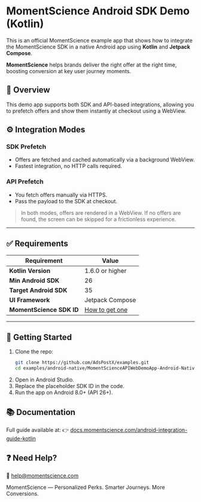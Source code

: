 # MomentScience Android SDK Demo (Kotlin)

This is an official MomentScience example app that shows how to integrate the MomentScience SDK in a native Android app using **Kotlin** and **Jetpack Compose**.

**MomentScience** helps brands deliver the right offer at the right time, boosting conversion at key user journey moments.


## 📖 Overview

This demo app supports both SDK and API-based integrations, allowing you to prefetch offers and show them instantly at checkout using a WebView.

## ⚙️ Integration Modes

### SDK Prefetch
- Offers are fetched and cached automatically via a background WebView.
- Fastest integration, no HTTP calls required.

### API Prefetch
- You fetch offers manually via HTTPS.
- Pass the payload to the SDK at checkout.

> In both modes, offers are rendered in a WebView. If no offers are found, the screen can be skipped for a frictionless experience.

---

## ✅ Requirements

| Requirement              | Value                           |
|--------------------------|----------------------------------|
| **Kotlin Version**       | 1.6.0 or higher                  |
| **Min Android SDK**      | 26                               |
| **Target Android SDK**   | 35                               |
| **UI Framework**         | Jetpack Compose                  |
| **MomentScience SDK ID** | [How to get one](https://docs.momentscience.com/getting-your-sdk-id) |

---

## 🚀 Getting Started

1. Clone the repo:
   ```bash
   git clone https://github.com/AdsPostX/examples.git
   cd examples/android-native/MomentScienceAPIWebDemoApp-Android-Native
2. Open in Android Studio.
3. Replace the placeholder SDK ID in the code.
4. Run the app on Android 8.0+ (API 26+).

## 📚 Documentation

Full guide available at:
👉 [docs.momentscience.com/android-integration-guide-kotlin](https://docs.momentscience.com/android-integration-guide-kotlin)

## ❓ Need Help?

📧 help@momentscience.com

MomentScience — Personalized Perks. Smarter Journeys. More Conversions.
